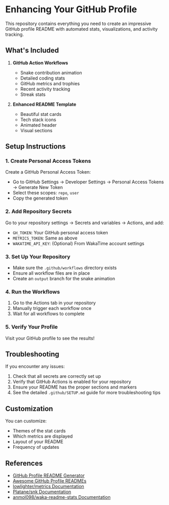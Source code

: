 # Enhancing Your GitHub Profile

This repository contains everything you need to create an impressive GitHub profile README with automated stats, visualizations, and activity tracking.

## What's Included

1. **GitHub Action Workflows**
   - Snake contribution animation
   - Detailed coding stats
   - GitHub metrics and trophies
   - Recent activity tracking
   - Streak stats

2. **Enhanced README Template**
   - Beautiful stat cards
   - Tech stack icons
   - Animated header
   - Visual sections

## Setup Instructions

### 1. Create Personal Access Tokens

Create a GitHub Personal Access Token:
- Go to GitHub Settings → Developer Settings → Personal Access Tokens → Generate New Token
- Select these scopes: `repo`, `user`
- Copy the generated token

### 2. Add Repository Secrets

Go to your repository settings → Secrets and variables → Actions, and add:
- `GH_TOKEN`: Your GitHub personal access token
- `METRICS_TOKEN`: Same as above
- `WAKATIME_API_KEY`: (Optional) From WakaTime account settings

### 3. Set Up Your Repository

- Make sure the `.github/workflows` directory exists
- Ensure all workflow files are in place
- Create an `output` branch for the snake animation

### 4. Run the Workflows

1. Go to the Actions tab in your repository
2. Manually trigger each workflow once
3. Wait for all workflows to complete

### 5. Verify Your Profile

Visit your GitHub profile to see the results!

## Troubleshooting

If you encounter any issues:

1. Check that all secrets are correctly set up
2. Verify that GitHub Actions is enabled for your repository
3. Ensure your README has the proper sections and markers
4. See the detailed `.github/SETUP.md` guide for more troubleshooting tips

## Customization

You can customize:
- Themes of the stat cards
- Which metrics are displayed
- Layout of your README
- Frequency of updates

## References

- [GitHub Profile README Generator](https://rahuldkjain.github.io/gh-profile-readme-generator/)
- [Awesome GitHub Profile READMEs](https://github.com/abhisheknaiidu/awesome-github-profile-readme)
- [lowlighter/metrics Documentation](https://github.com/lowlighter/metrics/blob/master/README.md)
- [Platane/snk Documentation](https://github.com/Platane/snk)
- [anmol098/waka-readme-stats Documentation](https://github.com/anmol098/waka-readme-stats)